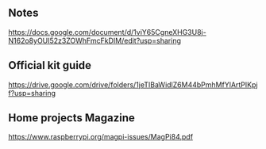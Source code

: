 ## Notes
https://docs.google.com/document/d/1viY65CgneXHG3U8j-N162o8yOUI52z3ZOWhFmcFkDIM/edit?usp=sharing

## Official kit guide
https://drive.google.com/drive/folders/1jeTIBaWidlZ6M44bPmhMfYlArtPIKpjf?usp=sharing

## Home projects Magazine
https://www.raspberrypi.org/magpi-issues/MagPi84.pdf
